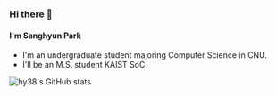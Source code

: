 ### Hi there 👋

#### I'm Sanghyun Park

- I'm an undergraduate student majoring Computer Science in CNU.
- I'll be an M.S. student KAIST SoC.

![hy38's GitHub stats](https://github-readme-stats.vercel.app/api?username=hy38&show_icons=true)

<!--
**hy38/hy38** is a ✨ _special_ ✨ repository because its `README.md` (this file) appears on your GitHub profile.

Here are some ideas to get you started:

- 🔭 I’m currently working on ...
- 🌱 I’m currently learning ...
- 👯 I’m looking to collaborate on ...
- 🤔 I’m looking for help with ...
- 💬 Ask me about ...
- 📫 How to reach me: ...
- 😄 Pronouns: ...
- ⚡ Fun fact: ...
-->

